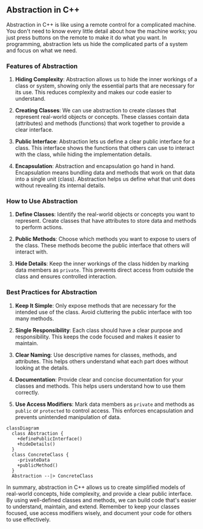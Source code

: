 ## Abstraction in C++

Abstraction in C++ is like using a remote control for a complicated machine. You don't need to know every little detail about how the machine works; you just press buttons on the remote to make it do what you want. In programming, abstraction lets us hide the complicated parts of a system and focus on what we need.

### Features of Abstraction

1. **Hiding Complexity**: Abstraction allows us to hide the inner workings of a class or system, showing only the essential parts that are necessary for its use. This reduces complexity and makes our code easier to understand.

2. **Creating Classes**: We can use abstraction to create classes that represent real-world objects or concepts. These classes contain data (attributes) and methods (functions) that work together to provide a clear interface.

3. **Public Interface**: Abstraction lets us define a clear public interface for a class. This interface shows the functions that others can use to interact with the class, while hiding the implementation details.

4. **Encapsulation**: Abstraction and encapsulation go hand in hand. Encapsulation means bundling data and methods that work on that data into a single unit (class). Abstraction helps us define what that unit does without revealing its internal details.

### How to Use Abstraction

1. **Define Classes**: Identify the real-world objects or concepts you want to represent. Create classes that have attributes to store data and methods to perform actions.

2. **Public Methods**: Choose which methods you want to expose to users of the class. These methods become the public interface that others will interact with.

3. **Hide Details**: Keep the inner workings of the class hidden by marking data members as `private`. This prevents direct access from outside the class and ensures controlled interaction.

### Best Practices for Abstraction

1. **Keep It Simple**: Only expose methods that are necessary for the intended use of the class. Avoid cluttering the public interface with too many methods.

2. **Single Responsibility**: Each class should have a clear purpose and responsibility. This keeps the code focused and makes it easier to maintain.

3. **Clear Naming**: Use descriptive names for classes, methods, and attributes. This helps others understand what each part does without looking at the details.

4. **Documentation**: Provide clear and concise documentation for your classes and methods. This helps users understand how to use them correctly.

5. **Use Access Modifiers**: Mark data members as `private` and methods as `public` or `protected` to control access. This enforces encapsulation and prevents unintended manipulation of data.

```mermaid
classDiagram
  class Abstraction {
    +definePublicInterface()
    +hideDetails()
  }
  class ConcreteClass {
    -privateData
    +publicMethod()
  }
  Abstraction --|> ConcreteClass
```

In summary, abstraction in C++ allows us to create simplified models of real-world concepts, hide complexity, and provide a clear public interface. By using well-defined classes and methods, we can build code that's easier to understand, maintain, and extend. Remember to keep your classes focused, use access modifiers wisely, and document your code for others to use effectively.